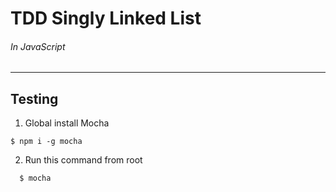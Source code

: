 # TDD Singly Linked List
###### In JavaScript

___

## Testing

1) Global install Mocha
```
$ npm i -g mocha
```

2) Run this command from root
```
  $ mocha
```
